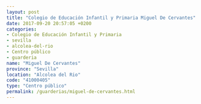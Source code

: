 ```yaml
---
layout: post
title: "Colegio de Educación Infantil y Primaria Miguel De Cervantes"
date: 2017-09-20 20:57:05 +0200
categories:
- Colegio de Educación Infantil y Primaria
- sevilla
- alcolea-del-rio
- Centro público
- guarderia
name: "Miguel De Cervantes"
province: "Sevilla"
location: "Alcolea del Rio"
code: "41000405"
type: "Centro público"
permalink: /guarderias/miguel-de-cervantes.html
---
```

